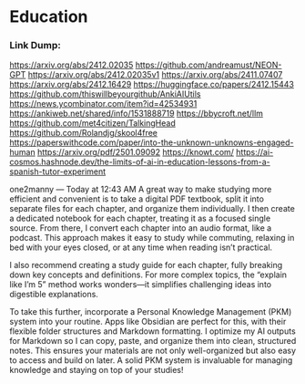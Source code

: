 # Education


### Link Dump:
https://arxiv.org/abs/2412.02035
https://github.com/andreamust/NEON-GPT
https://arxiv.org/abs/2412.02035v1
https://arxiv.org/abs/2411.07407
https://arxiv.org/abs/2412.16429
https://huggingface.co/papers/2412.15443
https://github.com/thiswillbeyourgithub/AnkiAIUtils
https://news.ycombinator.com/item?id=42534931
https://ankiweb.net/shared/info/1531888719
https://bbycroft.net/llm
https://github.com/met4citizen/TalkingHead
https://github.com/Rolandjg/skool4free
https://paperswithcode.com/paper/into-the-unknown-unknowns-engaged-human
https://arxiv.org/pdf/2501.09092
https://knowt.com/
https://ai-cosmos.hashnode.dev/the-limits-of-ai-in-education-lessons-from-a-spanish-tutor-experiment

one2manny
 — 
Today at 12:43 AM
A great way to make studying more efficient and convenient is to take a digital PDF textbook, split it into separate files for each chapter, and organize them individually. 
I then create a dedicated notebook for each chapter, treating it as a focused single source. 
From there, I convert each chapter into an audio format, like a podcast. 
This approach makes it easy to study while commuting, relaxing in bed with your eyes closed, or at any time when reading isn’t practical.

I also recommend creating a study guide for each chapter, fully breaking down key concepts and definitions. 
For more complex topics, the “explain like I’m 5” method works wonders—it simplifies challenging ideas into digestible explanations.

To take this further, incorporate a Personal Knowledge Management (PKM) system into your routine. 
Apps like Obsidian are perfect for this, with their flexible folder structures and Markdown formatting. 
I optimize my AI outputs for Markdown so I can copy, paste, and organize them into clean, structured notes. 
This ensures your materials are not only well-organized but also easy to access and build on later. 
A solid PKM system is invaluable for managing knowledge and staying on top of your studies!